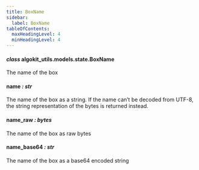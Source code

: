 ```yaml
---
title: BoxName
sidebar:
  label: BoxName
tableOfContents:
  maxHeadingLevel: 4
  minHeadingLevel: 4
---
```


#### _class_ algokit_utils.models.state.BoxName

The name of the box

#### name _: str_

The name of the box as a string.
If the name can’t be decoded from UTF-8, the string representation of the bytes is returned instead.

#### name_raw _: bytes_

The name of the box as raw bytes

#### name_base64 _: str_

The name of the box as a base64 encoded string
